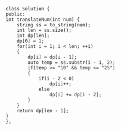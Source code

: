     class Solution {
    public:
    int translateNum(int num) {
        string ss = to_string(num);
        int len = ss.size();
        int dp[len];
        dp[0] = 1;
        for(int i = 1; i < len; ++i)
        {
            dp[i] = dp[i - 1];
            auto temp = ss.substr(i - 1, 2);
            if(temp >= "10" && temp <= "25")
            {
                if(i - 2 < 0)
                    dp[i]++;
                else
                    dp[i] += dp[i - 2];
            }
        }
        return dp[len - 1];
    }
    };
